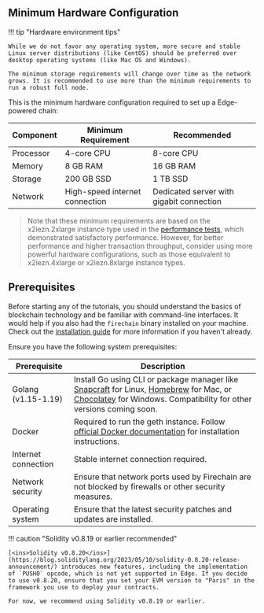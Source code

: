 ## Minimum Hardware Configuration

!!! tip "Hardware environment tips"

    While we do not favor any operating system, more secure and stable Linux server distributions (like CentOS) should be preferred over desktop operating systems (like Mac OS and Windows).

    The minimum storage requirements will change over time as the network grows. It is recommended to use more than the minimum requirements to run a robust full node.

This is the minimum hardware configuration required to set up a Edge-powered chain:

| Component | Minimum Requirement | Recommended |
| --------- | ------------------- | ----------- |
| Processor | 4-core CPU | 8-core CPU |
| Memory | 8 GB RAM | 16 GB RAM |
| Storage | 200 GB SSD | 1 TB SSD |
| Network | High-speed internet connection | Dedicated server with gigabit connection |

> Note that these minimum requirements are based on the x2iezn.2xlarge instance type used in the [<ins>performance tests</ins>](benchmarks.md), which demonstrated satisfactory performance. However, for better performance and higher transaction throughput, consider using more powerful hardware configurations, such as those equivalent to x2iezn.4xlarge or x2iezn.8xlarge instance types.

## Prerequisites

Before starting any of the tutorials, you should understand the basics of blockchain technology and be familiar with command-line interfaces. It would help if you also had the `firechain` binary installed on your machine. Check out the [<ins>installation guide</ins>](install.md) for more information if you haven't already.

Ensure you have the following system prerequisites:

| Prerequisite | Description |
| --- | --- |
| Golang (v1.15-1.19) | Install Go using CLI or package manager like [<ins>Snapcraft</ins>](https://snapcraft.io/go) for Linux, [<ins>Homebrew</ins>](https://formulae.brew.sh/formula/go) for Mac, or [<ins>Chocolatey</ins>](https://community.chocolatey.org/packages/golang) for Windows. Compatibility for other versions coming soon. |
| Docker | Required to run the geth instance. Follow [<ins>official Docker documentation</ins>](https://www.docker.com/) for installation instructions. |
| Internet connection | Stable internet connection required. |
| Network security | Ensure that network ports used by Firechain are not blocked by firewalls or other security measures. |
| Operating system | Ensure that the latest security patches and updates are installed. |

!!! caution "Solidity v0.8.19 or earlier recommended"

    [<ins>Solidity v0.8.20</ins>](https://blog.soliditylang.org/2023/05/10/solidity-0.8.20-release-announcement/) introduces new features, including the implementation of `PUSH0` opcode, which is not yet supported in Edge. If you decide to use v0.8.20, ensure that you set your EVM version to "Paris" in the framework you use to deploy your contracts. 

    For now, we recommend using Solidity v0.8.19 or earlier.
